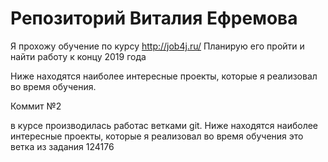 # Репозиторий Виталия Ефремова

Я прохожу обучение по курсу http://job4j.ru/ Планирую его пройти и найти работу к концу 2019 года

Ниже находятся наиболее интересные проекты, которые я реализовал во время обучения.

Коммит №2

в курсе производилась работас ветками git.
Ниже находятся наиболее интересные проекты, которые я реализовал во время обучения
это ветка из задания 124176
